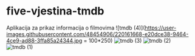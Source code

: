 # five-vjestina-tmdb
Aplikacija za prikaz informacija o filmovima
![tmdb (4)](https://user-images.githubusercontent.com/48454906/220161668-e20dce38-9464-4ce9-ad88-3ffa85a24344.jpg = 100*250)
![tmdb (3)](https://user-images.githubusercontent.com/48454906/220161647-1245c17e-6ab0-4d3f-85f6-a411bcbde083.jpg)
![tmdb (2)](https://user-images.githubusercontent.com/48454906/220161740-bf82c3fe-7bfb-44e7-a210-ff3b2d4bfa7a.jpg)
![tmdb (1)](https://user-images.githubusercontent.com/48454906/220161709-05261810-1f14-412d-9018-495c8e9e9ae0.jpg)

